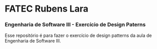 # FATEC Rubens Lara

### Engenharia de Software III - Exercício de Design Paterns

Esse repositório é para fazer o exercício de design patterns da aula de Engenharia de Software III.